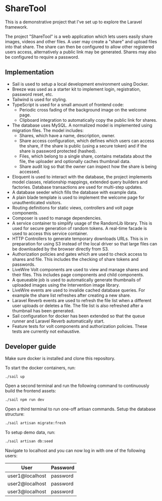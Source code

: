 # ShareTool
This is a demonstrative project that I've set up to explore the Laravel framework.

The project "ShareTool" is a web application which lets users easily share images, videos and other files. A user may create a "share" and upload files into that share. The share can then be configured to allow other registered users access, alternatively a public link may be generated. Shares may also be configured to require a password.

## Implementation

* Sail is used to setup a local development environment using Docker.
* Breeze was used as a starter kit to implement login, registration, password reset, etc.
* Tailwind is used for styling.
* TypeScript is used for a small amount of frontend code:
  * Periodic cross fading of the background image on the welcome page.
  * Clipboard integration to automatically copy the public link for shares.
* The database uses MySQL. A normalized model is implemented using migration files. The model includes:
  * Shares, which have a name, description, owner.
  * Share access configuration, which defines which users can access the share, if the share is public (using a secure token) and if the share is password protected (hashed).
  * Files, which belong to a single share, contains metadata about the file, the uploader and optionally caches thumbnail data.
  * Share audit log so that the owner can inspect how the share is being accessed.
* Eloquent is used to interact with the database, the project implements model classes, relationship mappings, extended query builders and factories. Database transactions are used for multi-step updates.
* A database seeder which fills the database with example data.
* A plain blade template is used to implement the welcome page for unauthenticated visitors.
* Routing definitions for static views, controllers and volt page components.
* Composer is used to manage dependencies.
* A service container to simplify usage of the RandomLib library. This is used for secure generation of random tokens. A real-time facade is used to access this service container.
* HTTP Controllers to generate temporary downloads URLs. This is in preparation for using S3 instead of the local driver so that large files can be downloaded by the browser directly from S3.
* Authorization policies and gates which are used to check access to shares and file. This includes the checking of share tokens and passwords.
* LiveWire Volt components are used to view and manage shares and their files. This includes page components and child components.
* A queueable job is used to automatically generate thumbnails of uploaded images using the Intervention image library.
* LiveWire events are used to invalide cached database queries. For example the share list refreshes after creating a new share.
* Laravel Reverb events are used to refresh the file list when a different user uploads or deletes a file. The file list is also refreshed after a thumbnail has been generated.
* Sail configuration for docker has been extended so that the queue runner and Laravel Reverb automatically start.
* Feature tests for volt components and authorization policies. These tests are currently not exhaustive.


## Developer guide

Make sure docker is installed and clone this repository.

To start the docker containers, run:

```sh
./sail up
```

Open a second terminal and run the following command to continuously build the frontend assets:

```sh
./sail npm run dev
```

Open a third terminal to run one-off artisan commands. Setup the database structure:

```sh
./sail artisan migrate:fresh
```

To setup demo data, run:

```sh
./sail artisan db:seed
```

Navigate to localhost and you can now log in with one of the following users:

| User            | Password |
|-----------------|----------|
| user1@localhost | password |
| user2@localhost | password |
| user3@localhost | password |
